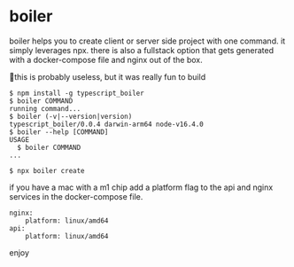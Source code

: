 # boiler

boiler helps you to create client or server side project with one command. it simply leverages npx. there is also a fullstack option that gets generated with a docker-compose file and nginx out of the box.

🤘this is probably useless, but it was really fun to build

<!-- usage -->
```sh-session
$ npm install -g typescript_boiler
$ boiler COMMAND
running command...
$ boiler (-v|--version|version)
typescript_boiler/0.0.4 darwin-arm64 node-v16.4.0
$ boiler --help [COMMAND]
USAGE
  $ boiler COMMAND
...
```
<!-- usagestop -->

```
$ npx boiler create
```

<!-- note -->

if you have a mac with a m1 chip add a platform flag to the api and nginx services in the docker-compose file.

```
nginx:
    platform: linux/amd64
api:
    platform: linux/amd64
```

enjoy
